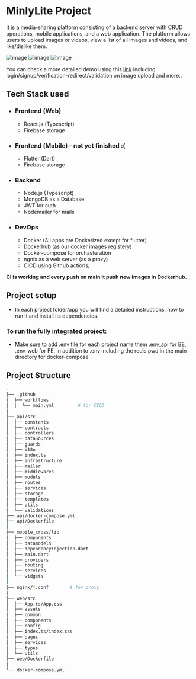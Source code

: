 # MinlyLite Project
It is a media-sharing platform consisting of a backend server with CRUD operations, mobile applications, and a web application. The platform allows users to upload images or videos, view a list of all images and videos, and like/dislike them.

![image](https://github.com/LoayMoh99/MinlyLite/assets/46066537/658b7f0a-ea9a-41e6-a62c-03924db4d138)
![image](https://github.com/LoayMoh99/MinlyLite/assets/46066537/6ba27208-8249-498a-8511-a6123e819064)
![image](https://github.com/LoayMoh99/MinlyLite/assets/46066537/41aad9a2-969a-40f4-b7f0-885831adb612)



You can check a more detailed demo using this [link](https://drive.google.com/file/d/1zPMJqcUG-tMK5pGpvEyFzJfMmW3xDT-S/view) including login/signup/verification-redirect/validation on image upload and more..

## Tech Stack used
- ### Frontend (Web)           
    -   React.js (Typescript)
    -   Firebase storage
- ### Frontend (Mobile) - not yet finished :(
    -   Flutter (Dart)
    -   Firebase storage
- ### Backend
    -   Node.js (Typescript)
    -   MongoDB as a Database
    -   JWT for auth
    -   Nodemailer for mails
- ### DevOps
    -   Docker (All apps are Dockerized except for flutter)
    -   Dockerhub (as our docker images registery)
    -   Docker-compose  for orchasteration
    -   ngnix as a web server (as a proxy)
    -   CICD using Github actions;

**CI is working and every push on main it push new images in Dockerhub.**


## Project setup

- In each project folder/app you will find a detailed instructions, how to run it and install its dependencies.

### To run the fully integrated project:
- Make sure to add .env file for each project name them .env_api for BE, .env_web for FE, in addition to .env including the redis pwd in the main directory for docker-compose


## Project Structure

```bash
.
├── .github
│  ├── workflows
│  │  └── main.yml         # for CICD
│
├── api/src
│  ├── constants
│  ├── contracts
│  ├── controllers
│  ├── dataSources
│  ├── guards
│  ├── i18n
│  ├── index.ts
│  ├── infrastructure
│  ├── mailer
│  ├── middlewares
│  ├── models
│  ├── routes
│  ├── services
│  ├── storage
│  ├── templates
│  ├── utils
│  └── validations
├── api/docker-compose.yml
├── api/Dockerfile
|
├── mobile_cross/lib
│  ├── components
│  ├── datamodels
│  ├── dependencyInjection.dart
│  ├── main.dart
│  ├── providers
│  ├── routing
│  ├── services
│  └── widgets
|
├── nginx/*.conf        # for proxy
|
├── web/src
│  ├── App.ts/App.css
│  ├── assets
│  ├── common
│  ├── components
│  ├── config
│  ├── index.ts/index.css
│  ├── pages
│  ├── services
│  ├── types
│  └── utils
├── web/Dockerfile
|
└── docker-compose.yml
```
